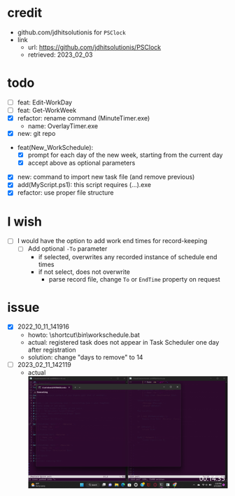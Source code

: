 # credit
- github.com/jdhitsolutionis for ``PSClock``
- link
  - url: https://github.com/jdhitsolutionis/PSClock
  - retrieved: 2023_02_03

# todo
- [ ] feat: Edit-WorkDay
- [ ] feat: Get-WorkWeek
- [x] refactor: rename command (MinuteTimer.exe)
  - name: OverlayTimer.exe
- [x] new: git repo
- feat(New_WorkSchedule):
  - [x] prompt for each day of the new week, starting from the current day
  - [x] accept above as optional parameters
- [x] new: command to import new task file (and remove previous)
- [x] add(MyScript.ps1): this script requires (...).exe
- [x] refactor: use proper file structure

# I wish
- [ ] I would have the option to add work end times for record-keeping
  - [ ] Add optional ``-To`` parameter
    - if selected, overwrites any recorded instance of schedule end times
    - if not select, does not overwrite
      - parse record file, change ``To`` or ``EndTime`` property on request

# issue
- [x] 2022_10_11_141916
  - howto: \shortcut\bin\workschedule.bat
  - actual: registered task does not appear in Task Scheduler one day after registration
  - solution: change "days to remove" to 14
- [ ] 2023_02_11_142119
  - actual
    ![2023_02_11_142140](./res/2023_02_11_142140.png)

